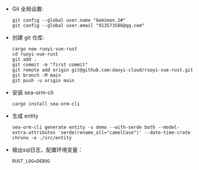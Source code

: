 - Git 全局设置:

    ```shell
    git config --global user.name "Gemiman.2#"
    git config --global user.email "913573586@qq.com"
    ```

- 创建 git 仓库:

    ```shell
    cargo new ruoyi-vue-rust
    cd ruoyi-vue-rust 
    git add .
    git commit -m "first commit"
    git remote add origin git@github.com:daoyi-cloud/ruoyi-vue-rust.git
    git branch -M main
    git push -u origin main
    ```

- 安装 sea-orm-cli
    ```shell
    cargo install sea-orm-cli
    ```
- 生成 entity
    ```shell
    sea-orm-cli generate entity -s demo --with-serde both --model-extra-attributes 'serde(rename_all="camelCase")' --date-time-crate chrono -o ./src/entity
    ```

- 输出sql日志，配置环境变量：

    ```text
    RUST_LOG=DEBUG
    ```
